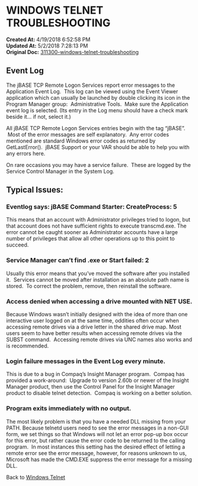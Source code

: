 # WINDOWS TELNET TROUBLESHOOTING

**Created At:** 4/19/2018 6:52:58 PM  
**Updated At:** 5/2/2018 7:28:13 PM  
**Original Doc:** [311300-windows-telnet-troubleshooting](https://docs.jbase.com/30301-jbase/311300-windows-telnet-troubleshooting)  


## Event Log

The jBASE TCP Remote Logon Services report error messages to the Application Event Log.  This log can be viewed using the Event Viewer application which can usually be launched by double clicking its icon in the Program Manager group:  Administrative Tools.  Make sure the Application event log is selected. (Its entry in the Log menu should have a check mark beside it... if not, select it.)

All jBASE TCP Remote Logon Services entries begin with the tag “jBASE”.  Most of the error messages are self explanatory.  Any error codes mentioned are standard Windows error codes as returned by GetLastError().  jBASE Support or your VAR should be able to help you with any errors here.

On rare occasions you may have a service failure.  These are logged by the Service Control Manager in the System Log.

## Typical Issues:

### Eventlog says: jBASE Command Starter: CreateProcess: 5

This means that an account with Administrator privileges tried to logon, but that account does not have sufficient rights to execute transcmd.exe. The error cannot be caught sooner as Administrator accounts have a large number of privileges that allow all other operations up to this point to succeed.

### Service Manager can’t find .exe or Start failed: 2

Usually this error means that you’ve moved the software after you installed it.  Services cannot be moved after installation as an absolute path name is stored.  To correct the problem, remove, then reinstall the software.

### Access denied when accessing a drive mounted with NET USE.

Because Windows wasn’t initially designed with the idea of more than one interactive user logged on at the same time, oddities often occur when accessing remote drives via a drive letter in the shared drive map. Most users seem to have better results when accessing remote drives via the SUBST command.  Accessing remote drives via UNC names also works and is recommended.

### Login failure messages in the Event Log every minute.

This is due to a bug in Compaq’s Insight Manager program.  Compaq has provided a work-around:  Upgrade to version 2.60b or newer of the Insight Manager product, then use the Control Panel for the Insight Manager product to disable telnet detection.  Compaq is working on a better solution.

### Program exits immediately with no output.

The most likely problem is that you have a needed DLL missing from your PATH. Because telnetd users need to see the error messages in a non-GUI form, we set things so that Windows will not let an error pop-up box occur for this error, but rather cause the error code to be returned to the calling program.  In most instances this setting has the desired effect of letting a remote error see the error message, however, for reasons unknown to us, Microsoft has made the CMD.EXE suppress the error message for a missing DLL.



Back to [Windows Telnet](311280-windows-telnet-telnetd-exe)

